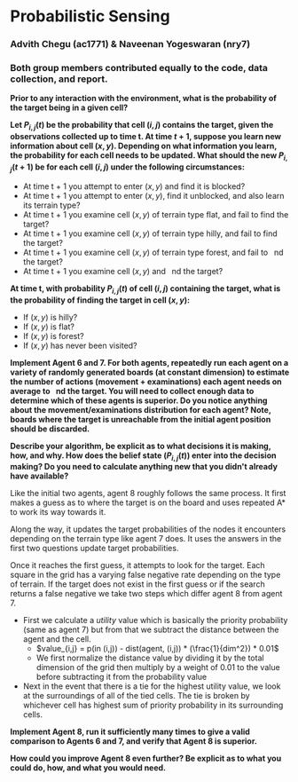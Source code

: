 # Probabilistic Sensing
### Advith Chegu (ac1771) & Naveenan Yogeswaran (nry7)
### Both group members contributed equally to the code, data collection, and report.

**Prior to any interaction with the environment, what is the probability of the target being in a given cell?**

**Let $P_{i,j}(t)$ be the probability that cell $(i,j)$ contains the target, given the observations collected up to time t. At time $t+1$, suppose you learn new information about cell $(x,y)$. Depending on what information you learn, the probability for each cell needs to be updated. What should the new $P_{i,j}(t+1)$ be for each cell $(i,j)$ under the following circumstances:**

- At time t + 1 you attempt to enter $(x,y)$ and find it is blocked?
- At time t + 1 you attempt to enter $(x,y)$, find it unblocked, and also learn its terrain type?
- At time t + 1 you examine cell $(x,y)$ of terrain type flat, and fail to find the target?
- At time t + 1 you examine cell $(x,y)$ of terrain type hilly, and fail to find the target?
- At time t + 1 you examine cell $(x,y)$ of terrain type forest, and fail to  nd the target?
- At time t + 1 you examine cell $(x,y)$ and  nd the target?


**At time t, with probability $P_{i,j}(t)$ of cell $(i,j)$ containing the target, what is the probability of finding the target in cell $(x,y)$:**

- If $(x,y)$ is hilly?
- If $(x,y)$ is flat?
- If $(x,y)$ is forest?
- If $(x,y)$ has never been visited?


**Implement Agent 6 and 7. For both agents, repeatedly run each agent on a variety of randomly generated boards (at constant dimension) to estimate the number of actions (movement + examinations) each agent needs on average to  nd the target. You will need to collect enough data to determine which of these agents is superior. Do you notice anything about the movement/examinations distribution for each agent? Note, boards where the target is unreachable from the initial agent position should be discarded.**



**Describe your algorithm, be explicit as to what decisions it is making, how, and why. How does the belief state $(P_{i,j}(t))$ enter into the decision making? Do you need to calculate anything new that you didn't already have available?**

Like the initial two agents, agent 8 roughly follows the same process. It first makes a guess as to where the target is on the board and uses repeated A* to work its way towards it. 

Along the way, it updates the target probabilities of the nodes it encounters depending on the terrain type like agent 7 does. It uses the answers in the first two questions update target probabilities. 

Once it reaches the first guess, it attempts to look for the target. Each square in the grid has a varying false negative rate depending on the type of terrain. If the target does not exist in the first guess or if the search returns a false negative we take two steps which differ agent 8 from agent 7.

- First we calculate a *utility* value which is basically the priority probability (same as agent 7) but from that we subtract the distance between the agent and the cell. 
  - $value_{i,j} = p(in (i,j)) - dist(agent, (i,j)) * (\frac{1}{dim^2}) * 0.01$
  - We first normalize the distance value by dividing it by the total dimension of the grid then multiply by a weight of 0.01 to the value before subtracting it from the probability value
- Next in the event that there is a tie for the highest utility value, we look at the surroundings of all of the tied cells. The tie is broken by whichever cell has highest sum of priority probability in its surrounding cells.


**Implement Agent 8, run it sufficiently many times to give a valid comparison to Agents 6 and 7, and verify that Agent 8 is superior.**


**How could you improve Agent 8 even further? Be explicit as to what you could do, how, and what you would need.**

